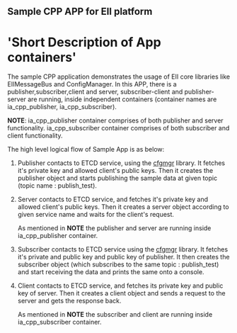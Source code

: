 ## Sample CPP APP for EII platform ##

# 'Short Description of App containers'
   The sample CPP application demonstrates the usage of EII core libraries like EIIMessageBus and ConfigManager.
   In this APP, there is a publisher,subscriber,client and server, subscriber-client and publisher-server are running, inside independent
   containers (container names are ia_cpp_publisher, ia_cpp_subscriber).

   **NOTE**: ia_cpp_publisher container comprises of both publisher and server functionality.
             ia_cpp_subscriber container comprises of both subscriber and client functionality.


The high level logical flow of Sample App is as below:
   
   1. Publisher contacts to ETCD service, using the [cfgmgr](https://github.com/open-edge-insights/eii-core/blob/master/common/libs/ConfigMgr/src/cfgmgr.c)
      library. It fetches it's private key and allowed client's public keys. Then it creates
      the publisher object and starts publishing the sample data at given topic
      (topic name : publish_test).

   2. Server contacts to ETCD service, and fetches it's private key and allowed client's public keys.
      Then it creates a server object according to given service name and waits for the client's request.
      
      As mentioned in **NOTE** the publisher and server are running inside ia_cpp_publisher container.

   3. Subscriber contacts to ETCD service using the [cfgmgr](https://github.com/open-edge-insights/eii-core/blob/master/common/libs/ConfigMgr/src/cfgmgr.c)
      library. It fetches it's private and public key and public key of publisher. It then creates
      the subscriber object (which subscribes to the same topic : publish_test) and start receiving
      the data and prints the same onto a console.

   4. Client contacts to ETCD service, and fetches its private key and public key of server. Then
      it creates a client object and sends a request to the server and gets the response back.

      As mentioned in **NOTE** the subscriber and client are running inside ia_cpp_subscriber container.

